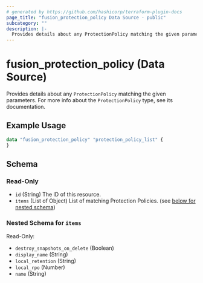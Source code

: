 ```yaml
---
# generated by https://github.com/hashicorp/terraform-plugin-docs
page_title: "fusion_protection_policy Data Source - public"
subcategory: ""
description: |-
  Provides details about any ProtectionPolicy matching the given parameters. For more info about the ProtectionPolicy type, see its documentation.
---
```


# fusion_protection_policy (Data Source)

Provides details about any `ProtectionPolicy` matching the given parameters. For more info about the `ProtectionPolicy` type, see its documentation.

## Example Usage

```terraform
data "fusion_protection_policy" "protection_policy_list" {
}
```

<!-- schema generated by tfplugindocs -->
## Schema

### Read-Only

- `id` (String) The ID of this resource.
- `items` (List of Object) List of matching Protection Policies. (see [below for nested schema](#nestedatt--items))

<a id="nestedatt--items"></a>
### Nested Schema for `items`

Read-Only:

- `destroy_snapshots_on_delete` (Boolean)
- `display_name` (String)
- `local_retention` (String)
- `local_rpo` (Number)
- `name` (String)


